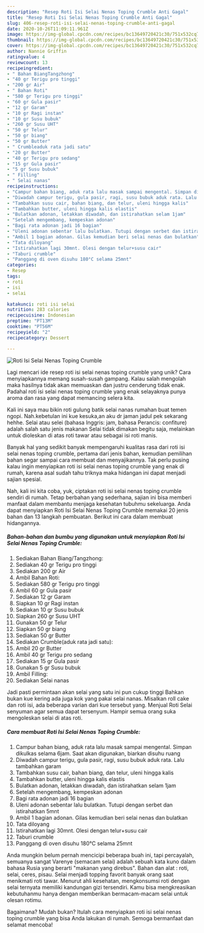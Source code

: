 ```yaml
---
description: "Resep Roti Isi Selai Nenas Toping Crumble Anti Gagal"
title: "Resep Roti Isi Selai Nenas Toping Crumble Anti Gagal"
slug: 406-resep-roti-isi-selai-nenas-toping-crumble-anti-gagal
date: 2020-10-26T11:09:11.961Z
image: https://img-global.cpcdn.com/recipes/bc13649720421c30/751x532cq70/roti-isi-selai-nenas-toping-crumble-foto-resep-utama.jpg
thumbnail: https://img-global.cpcdn.com/recipes/bc13649720421c30/751x532cq70/roti-isi-selai-nenas-toping-crumble-foto-resep-utama.jpg
cover: https://img-global.cpcdn.com/recipes/bc13649720421c30/751x532cq70/roti-isi-selai-nenas-toping-crumble-foto-resep-utama.jpg
author: Nannie Griffin
ratingvalue: 4
reviewcount: 13
recipeingredient:
- " Bahan BiangTangzhong"
- "40 gr Terigu pro tinggi"
- "200 gr Air"
- " Bahan Roti"
- "580 gr Terigu pro tinggi"
- "60 gr Gula pasir"
- "12 gr Garam"
- "10 gr Ragi instan"
- "10 gr Susu bubuk"
- "260 gr Susu UHT"
- "50 gr Telur"
- "50 gr biang"
- "50 gr Butter"
- " Crumbleaduk rata jadi satu"
- "20 gr Butter"
- "40 gr Terigu pro sedang"
- "15 gr Gula pasir"
- "5 gr Susu bubuk"
- " Filling"
- " Selai nanas"
recipeinstructions:
- "Campur bahan biang, aduk rata lalu masak sampai mengental. Simpan dikulkas selama 6jam. Saat akan digunakan, biarkan disuhu ruang"
- "Diwadah campur terigu, gula pasir, ragi, susu bubuk aduk rata. Lalu tambahkan garam"
- "Tambahkan susu cair, bahan biang, dan telur, uleni hingga kalis"
- "Tambahkan butter, uleni hingga kalis elastis"
- "Bulatkan adonan, letakkan diwadah, dan istirahatkan selam 1jam"
- "Setelah mengembang, kempeskan adonan"
- "Bagi rata adonan jadi 16 bagian"
- "Uleni adonan sebentar lalu bulatkan. Tutupi dengan serbet dan istirahatkan 5mnt"
- "Ambil 1 bagian adonan. Gilas kemudian beri selai nenas dan bulatkan"
- "Tata diloyang"
- "Istirahatkan lagi 30mnt. Olesi dengan telur+susu cair"
- "Taburi crumble"
- "Panggang di oven disuhu 180°C selama 25mnt"
categories:
- Resep
tags:
- roti
- isi
- selai

katakunci: roti isi selai 
nutrition: 283 calories
recipecuisine: Indonesian
preptime: "PT13M"
cooktime: "PT56M"
recipeyield: "2"
recipecategory: Dessert

---
```



![Roti Isi Selai Nenas Toping Crumble](https://img-global.cpcdn.com/recipes/bc13649720421c30/751x532cq70/roti-isi-selai-nenas-toping-crumble-foto-resep-utama.jpg)

Lagi mencari ide resep roti isi selai nenas toping crumble yang unik? Cara menyiapkannya memang susah-susah gampang. Kalau salah mengolah maka hasilnya tidak akan memuaskan dan justru cenderung tidak enak. Padahal roti isi selai nenas toping crumble yang enak selayaknya punya aroma dan rasa yang dapat memancing selera kita.

Kali ini saya mau bikin roti gulung batik selai nanas rumahan buat temen ngopi. Nah.kebetulan ini kue kesuka,an aku dr jaman jadul pek sekarang hehhe. Selai atau selei (bahasa Inggris: jam, bahasa Perancis: confiture) adalah salah satu jenis makanan Selai tidak dimakan begitu saja, melainkan untuk dioleskan di atas roti tawar atau sebagai isi roti manis.

Banyak hal yang sedikit banyak mempengaruhi kualitas rasa dari roti isi selai nenas toping crumble, pertama dari jenis bahan, kemudian pemilihan bahan segar sampai cara membuat dan menyajikannya. Tak perlu pusing kalau ingin menyiapkan roti isi selai nenas toping crumble yang enak di rumah, karena asal sudah tahu triknya maka hidangan ini dapat menjadi sajian spesial.


Nah, kali ini kita coba, yuk, ciptakan roti isi selai nenas toping crumble sendiri di rumah. Tetap berbahan yang sederhana, sajian ini bisa memberi manfaat dalam membantu menjaga kesehatan tubuhmu sekeluarga. Anda dapat menyiapkan Roti Isi Selai Nenas Toping Crumble memakai 20 jenis bahan dan 13 langkah pembuatan. Berikut ini cara dalam membuat hidangannya.

<!--inarticleads1-->

##### Bahan-bahan dan bumbu yang digunakan untuk menyiapkan Roti Isi Selai Nenas Toping Crumble:

1. Sediakan  Bahan Biang/Tangzhong:
1. Sediakan 40 gr Terigu pro tinggi
1. Sediakan 200 gr Air
1. Ambil  Bahan Roti:
1. Sediakan 580 gr Terigu pro tinggi
1. Ambil 60 gr Gula pasir
1. Sediakan 12 gr Garam
1. Siapkan 10 gr Ragi instan
1. Sediakan 10 gr Susu bubuk
1. Siapkan 260 gr Susu UHT
1. Gunakan 50 gr Telur
1. Siapkan 50 gr biang
1. Sediakan 50 gr Butter
1. Sediakan  Crumble(aduk rata jadi satu):
1. Ambil 20 gr Butter
1. Ambil 40 gr Terigu pro sedang
1. Sediakan 15 gr Gula pasir
1. Gunakan 5 gr Susu bubuk
1. Ambil  Filling:
1. Sediakan  Selai nanas


Jadi pasti permintaan akan selai yang satu ini pun cukup tinggi Bahkan bukan kue kering ada juga kok yang pakai selai nanas. Misalkan roll cake dan roti isi, ada beberapa varian dari kue tersebut yang. Menjual Roti Selai senyuman agar semua dapat tersenyum. Hampir semua orang suka mengoleskan selai di atas roti. 

<!--inarticleads2-->

##### Cara membuat Roti Isi Selai Nenas Toping Crumble:

1. Campur bahan biang, aduk rata lalu masak sampai mengental. Simpan dikulkas selama 6jam. Saat akan digunakan, biarkan disuhu ruang
1. Diwadah campur terigu, gula pasir, ragi, susu bubuk aduk rata. Lalu tambahkan garam
1. Tambahkan susu cair, bahan biang, dan telur, uleni hingga kalis
1. Tambahkan butter, uleni hingga kalis elastis
1. Bulatkan adonan, letakkan diwadah, dan istirahatkan selam 1jam
1. Setelah mengembang, kempeskan adonan
1. Bagi rata adonan jadi 16 bagian
1. Uleni adonan sebentar lalu bulatkan. Tutupi dengan serbet dan istirahatkan 5mnt
1. Ambil 1 bagian adonan. Gilas kemudian beri selai nenas dan bulatkan
1. Tata diloyang
1. Istirahatkan lagi 30mnt. Olesi dengan telur+susu cair
1. Taburi crumble
1. Panggang di oven disuhu 180°C selama 25mnt


Anda mungkin belum pernah mencicipi beberapa buah ini, tapi percayalah, semuanya sangat Varenye (semacam selai) adalah sebuah kata kuno dalam bahasa Rusia yang berarti &#34;makanan yang direbus&#34;. Bahan dan alat : roti, selai, ceres, pisau. Selai menjadi topping favorit banyak orang saat menikmati roti tawar. Menurut ahli kesehatan, mengkonsumsi roti dengan selai ternyata memiliki kandungan gizi tersendiri. Kamu bisa mengkreasikan kebutuhanmu hanya dengan memberikan bermacam-macam selai untuk olesan rotimu. 

Bagaimana? Mudah bukan? Itulah cara menyiapkan roti isi selai nenas toping crumble yang bisa Anda lakukan di rumah. Semoga bermanfaat dan selamat mencoba!
